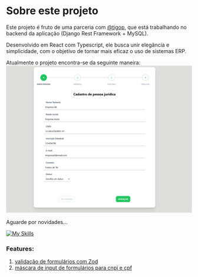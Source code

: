 # Sobre este projeto

Este projeto é fruto de uma parceria com [@tigop](https://github.com/tigop), que está trabalhando no backend da aplicação (Django Rest Framework + MySQL).

Desenvolvido em React com Typescript, ele busca unir elegância e simplicidade, com o objetivo de tornar mais eficaz o uso de sistemas ERP.

Atualmente o projeto encontra-se da seguinte maneira:
![Screenshot](https://github.com/kadu20es/gogus-react-ts/blob/main/src/assets/status_projeto/001.png?raw=true)

Aguarde por novidades...

[![My Skills](https://skillicons.dev/icons?i=ts,react,tailwind,vscode,&perline=8)](https://skillicons.dev)

### Features:

1. [validação de formulários com Zod](/docs/zod.md)
2. [máscara de input de formulários para cnpj e cpf](/docs/cpf_cnpj_mask.md)

